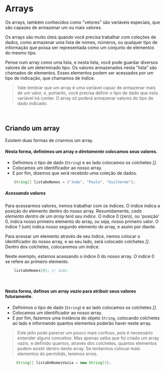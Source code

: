 # Arrays 
Os arrays, também conhecidos como "vetores" são variáveis especiais, que são capazes de armazenar um ou mais valores. 

Os arrays são muito úteis quando você precisa trabalhar com coleções de dados, como armazenar uma lista de nomes, números, ou qualquer tipo de informação que possa ser representada como um conjunto de elementos do mesmo tipo.

Pense num array como uma lista, e nesta lista, você pode guardar diversos valores de um determinado tipo. 
Os valores armazenados nesta "lista" são chamados de elementos. Esses elementos podem ser acessados por um tipo de indicação, que chamamos de índice.
> Vale lembrar que um array é uma variável capaz de armazenar mais de um valor, e, portanto, você precisa definir o tipo de dado que esta variável irá conter. O array só poderá armazenar valores do tipo de dado indicado.

</br>

## Criando um array
Existem duas formas de criarmos um array. 

#### Nesta forma, definimos um array e _diretamente_ colocamos seus valores.
- Definimos o tipo de dado (`String`) e ao lado colocamos os colchetes _[]_. 
- Colocamos um identificador ao nosso array. 
- E por fim, dizemos que será recebido uma coleção de dados. 
```java
    String[] listaDeNomes = {"João", "Paulo", "Guilherme"}; 
```

##### Acessando valores 
Para acessarmos valores, iremos trabalhar com os índices. O índice indica a posição do elemento dentro do nosso array. Resumidamente, _cada elemento dentro de um array terá seu indice_. O índice 0 (zero), ou 'posição' 0, indica nosso primeiro elemento do array, ou seja, nosso primeiro valor. O índice 1 (um) indica nosso segundo elemento do array, e assim por diante. 

Para acessar um elemento através de seu índice, iremos colocar o identificador do nosso array, e ao seu lado, será colocado colchetes _[]_. Dentro dos colchetes, colocaremos um índice.

Neste exemplo, estamos acessando o índice 0 do nosso array. O indice 0 se refere ao primeiro elemento. 
```java
    listaDeNomes[0]; // João.
```

</br>

#### Nesta forma, definos um array _vazio_ para atribuir seus valores futuramente. 
- Definimos o tipo de dado (`String`) e ao lado colocamos os colchetes _[]_. 
- Colocamos um identificador ao nosso array. 
- E por fim, fazemos uma instância do objeto `String`, colocando colchetes ao lado e informando quantos elementos poderão haver neste array. 
> Este jeito pode parecer um pouco mais confuso, pois é necessário entender alguns conceitos. Mas apenas saiba que foi criado um array vazio, e definido quantos, através dos colchetes, quantos elementos podem existir dentro deste array. Se tentarmos colocar mais elementos do permitido, teremos erros. 

```java
     String[] listaDeNomesVazia = new String[3];
```